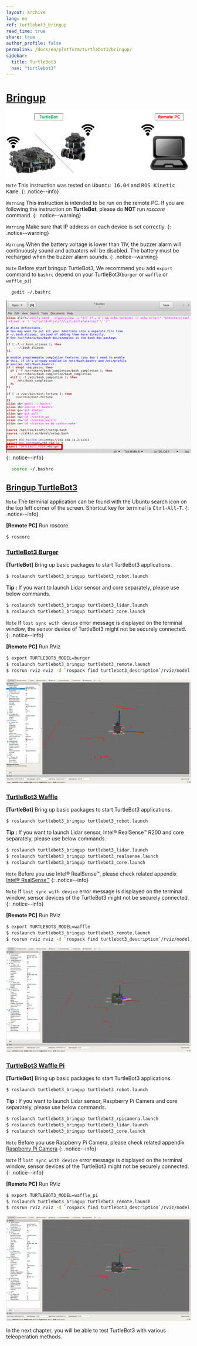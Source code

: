 ```yaml
---
layout: archive
lang: en
ref: turtlebot3_bringup
read_time: true
share: true
author_profile: false
permalink: /docs/en/platform/turtlebot3/bringup/
sidebar:
  title: TurtleBot3
  nav: "turtlebot3"
---
```


<div style="counter-reset: h1 8"></div>

# [Bringup](#bringup)

![](/assets/images/platform/turtlebot3/software/remote_pc_and_turtlebot.png)

`Note` This instruction was tested on <kbd>Ubuntu 16.04</kbd> and <kbd>ROS Kinetic Kame</kbd>.
{: .notice--info}

`Warning` This instruction is intended to be run on the remote PC. If you are following the instruction on **TurtleBot**, please do **NOT** run *roscore* command.
{: .notice--warning}

`Warning` Make sure that IP address on each device is set correctly.
{: .notice--warning}

`Warning` When the battery voltage is lower than 11V, the buzzer alarm will continuously sound and actuators will be disabled. The battery must be recharged when the buzzer alarm sounds.
{: .notice--warning}

`Note` Before start bringup TurtleBot3, We recommend you add `export` command to `bashrc` depend on your TurtleBot3(`burger` or `waffle` or `waffle_pi`)
``` bash
  gedit ~/.bashrc
```
![](/assets/images/platform/turtlebot3/bringup/bashrc.png)
{: .notice--info}


``` bash
  source ~/.bashrc
```

## [Bringup TurtleBot3](#bringup-turtlebot3)

`Note` The terminal application can be found with the Ubuntu search icon on the top left corner of the screen. Shortcut key for terminal is <kbd>Ctrl</kbd>-<kbd>Alt</kbd>-<kbd>T</kbd>.
{: .notice--info}

**[Remote PC]** Run roscore.

``` bash
$ roscore
```

### [TurtleBot3 Burger](#turtlebot3-burger)

**[TurtleBot]** Bring up basic packages to start TurtleBot3 applications.

``` bash
$ roslaunch turtlebot3_bringup turtlebot3_robot.launch
```

**Tip :** If you want to launch Lidar sensor and core separately, please use below commands.
``` bash
$ roslaunch turtlebot3_bringup turtlebot3_lidar.launch
$ roslaunch turtlebot3_bringup turtlebot3_core.launch
```

`Note` If `lost sync with device` error message is displayed on the terminal window, the sensor device of TurtleBot3 might not be securely connected.
{: .notice--info}

**[Remote PC]** Run RViz

``` bash
$ export TURTLEBOT3_MODEL=burger
$ roslaunch turtlebot3_bringup turtlebot3_remote.launch
$ rosrun rviz rviz -d `rospack find turtlebot3_description`/rviz/model.rviz
```

![](/assets/images/platform/turtlebot3/bringup/rviz_burger_model.jpg)

### [TurtleBot3 Waffle](#turtlebot3-waffle)

**[TurtleBot]** Bring up basic packages to start TurtleBot3 applications.

``` bash
$ roslaunch turtlebot3_bringup turtlebot3_robot.launch
```

**Tip :** If you want to launch Lidar sensor, Intel® RealSense™ R200 and core separately, please use below commands.
``` bash
$ roslaunch turtlebot3_bringup turtlebot3_lidar.launch
$ roslaunch turtlebot3_bringup turtlebot3_realsense.launch
$ roslaunch turtlebot3_bringup turtlebot3_core.launch
```

`Note` Before you use Intel® RealSense™, please check related appendix [Intel® RealSense™](http://emanual.robotis.com/docs/en/platform/turtlebot3/appendix_realsense/#installation)
{: .notice--info}

`Note` If `lost sync with device` error message is displayed on the terminal window, sensor devices of the TurtleBot3 might not be securely connected.
{: .notice--info}

**[Remote PC]** Run RViz

``` bash
$ export TURTLEBOT3_MODEL=waffle
$ roslaunch turtlebot3_bringup turtlebot3_remote.launch
$ rosrun rviz rviz -d `rospack find turtlebot3_description`/rviz/model.rviz
```

![](/assets/images/platform/turtlebot3/bringup/rviz_waffle_model.jpg)

### [TurtleBot3 Waffle Pi](#turtlebot3-waffle-pi)

**[TurtleBot]** Bring up basic packages to start TurtleBot3 applications.

``` bash
$ roslaunch turtlebot3_bringup turtlebot3_robot.launch
```

**Tip :** If you want to launch Lidar sensor, Raspberry Pi Camera and core separately, please use below commands.

``` bash
$ roslaunch turtlebot3_bringup turtlebot3_rpicamera.launch
$ roslaunch turtlebot3_bringup turtlebot3_lidar.launch
$ roslaunch turtlebot3_bringup turtlebot3_core.launch
```

`Note` Before you use Raspberry Pi Camera, please check related appendix [Raspberry Pi Camera](http://emanual.robotis.com/docs/en/platform/turtlebot3/appendix_raspi_cam/#installation)
{: .notice--info}

`Note` If `lost sync with device` error message is displayed on the terminal window, sensor devices of the TurtleBot3 might not be securely connected.
{: .notice--info}

**[Remote PC]** Run RViz

``` bash
$ export TURTLEBOT3_MODEL=waffle_pi
$ roslaunch turtlebot3_bringup turtlebot3_remote.launch
$ rosrun rviz rviz -d `rospack find turtlebot3_description`/rviz/model.rviz
```

![](/assets/images/platform/turtlebot3/bringup/rviz_waffle_model.jpg)

In the next chapter, you will be able to test TurtleBot3 with various teleoperation methods.
